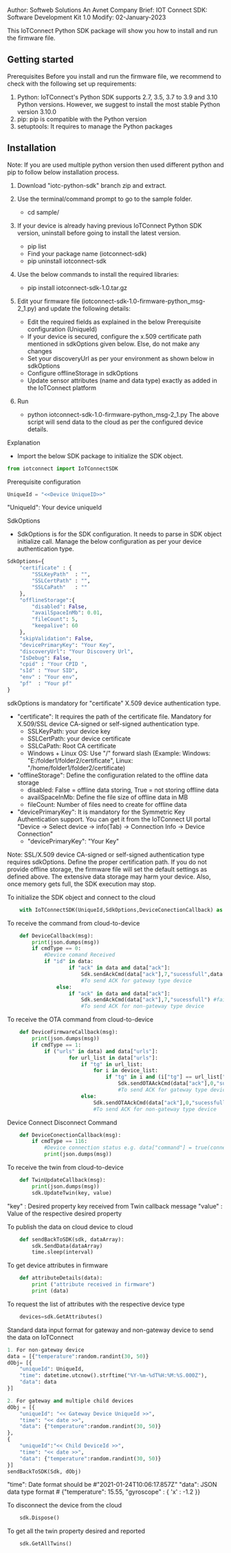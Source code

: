 Author: Softweb Solutions An Avnet Company
Brief: IOT Connect SDK: Software Development Kit 1.0
Modify: 02-January-2023

This IoTConnect Python SDK package will show you how to install and run the firmware file.

Getting started
------------

Prerequisites
Before you install and run the firmware file, we recommend to check with the following set up requirements:
1. Python: IoTConnect's Python SDK supports 2.7, 3.5, 3.7 to 3.9 and 3.10 Python versions. However, we suggest to install the most stable Python version 3.10.0
2. pip: pip is compatible with the Python version
3. setuptools: It requires to manage the Python packages

Installation
------------

Note: If you are used multiple python version then used different python and pip to follow below installation process.

1. Download "iotc-python-sdk" branch zip and extract.

2. Use the terminal/command prompt to go to the sample folder.
	- cd sample/

3. If your device is already having previous IoTConnect Python SDK version, uninstall before going to install the latest version.
    - pip list 
    - Find your package name (iotconnect-sdk)
    - pip uninstall iotconnect-sdk
	
4. Use the below commands to install the required libraries:
    - pip install iotconnect-sdk-1.0.tar.gz

5. Edit your firmware file (iotconnect-sdk-1.0-firmware-python_msg-2_1.py) and update the following details:
	- Edit the required fields as explained in the below Prerequisite configuration (UniqueId)
	- If your device is secured, configure the x.509 certificate path mentioned in sdkOptions given below. Else, do not make any changes
	- Set your discoveryUrl as per your environment as shown below in sdkOptions
	- Configure offlineStorage in sdkOptions
	- Update sensor attributes (name and data type) exactly as added in the IoTConnect platform

6. Run
    - python iotconnect-sdk-1.0-firmware-python_msg-2_1.py
    The above script will send data to the cloud as per the configured device details.
	
Explanation
- Import the below SDK package to initialize the SDK object.
```python
from iotconnect import IoTConnectSDK
```

Prerequisite configuration
```python
UniqueId = "<<Device UniqueID>>"
```
"UniqueId": Your device uniqueId

SdkOptions
- SdkOptions is for the SDK configuration. It needs to parse in SDK object initialize call. Manage the below configuration as per your device authentication type.
```python
SdkOptions={
    "certificate" : { 
        "SSLKeyPath"  : "",
        "SSLCertPath" : "",
        "SSLCaPath"   : ""
    },
    "offlineStorage":{
        "disabled": False,
        "availSpaceInMb": 0.01,
        "fileCount": 5,
        "keepalive": 60
    },
    "skipValidation": False,
    "devicePrimaryKey": "Your Key",
    "discoveryUrl": "Your Discovery Url",
    "IsDebug": False,
    "cpid" : "Your CPID ",
    "sId" : "Your SID",
    "env" : "Your env",
    "pf"  : "Your pf"
}
```
sdkOptions is mandatory for "certificate" X.509 device authentication type.

- "certificate": It requires the path of the certificate file. Mandatory for X.509/SSL device CA-signed or self-signed authentication type.
    - SSLKeyPath: your device key
    - SSLCertPath: your device certificate
    - SSLCaPath: Root CA certificate
    - Windows + Linux OS: Use "/" forward slash (Example: Windows: "E:/folder1/folder2/certificate", Linux: "/home/folder1/folder2/certificate)
- "offlineStorage": Define the configuration related to the offline data storage 
    - disabled: False = offline data storing, True = not storing offline data 
    - availSpaceInMb: Define the file size of offline data in MB
    - fileCount: Number of files need to create for offline data
- "devicePrimaryKey": It is mandatory for the Symmetric Key Authentication support. You can get it from the IoTConnect UI portal "Device -> Select device -> info(Tab) -> Connection Info -> Device Connection"
    - "devicePrimaryKey": "Your Key"
	
Note: 
SSL/X.509 device CA-signed or self-signed authentication type requires sdkOptions. Define the proper certification path.
If you do not provide offline storage, the firmware file will set the default settings as defined above. 
The extensive data storage may harm your device. Also, once memory gets full, the SDK execution may stop.

To initialize the SDK object and connect to the cloud
```python
	with IoTConnectSDK(UniqueId,SdkOptions,DeviceConectionCallback) as Sdk:
```

To receive the command from cloud-to-device 	
```python
	def DeviceCallback(msg):
		print(json.dumps(msg))
		if cmdType == 0:
			#Device comand Received 
			if "id" in data:
					if "ack" in data and data["ack"]:
						Sdk.sendAckCmd(data["ack"],7,"sucessfull",data["id"])  #fail=4,executed= 5,sucess=7,6=executedack 
						#To send ACK for gateway type device
				else:
					if "ack" in data and data["ack"]:
						Sdk.sendAckCmd(data["ack"],7,"sucessfull") #fail=4,executed= 5,sucess=7,6=executedack	
						#To send ACK for non-gateway type device
```

To receive the OTA command from cloud-to-device 
```python
	def DeviceFirmwareCallback(msg):
		print(json.dumps(msg))
		if cmdType == 1:
			if ("urls" in data) and data["urls"]:
					for url_list in data["urls"]:
						if "tg" in url_list:
							for i in device_list:
								if "tg" in i and (i["tg"] == url_list["tg"]):
									Sdk.sendOTAAckCmd(data["ack"],0,"sucessfull",i["id"]) #Success=0, Failed = 1, Executed/DownloadingInProgress=2, Executed/DownloadDone=3, Failed/DownloadFailed=4
									#To send ACK for gateway type device
						else:
							Sdk.sendOTAAckCmd(data["ack"],0,"sucessfull") #Success=0, Failed = 1, Executed/DownloadingInProgress=2, Executed/DownloadDone=3, Failed/DownloadFailed=4
							#To send ACK for non-gateway type device
```

Device Connect Disconnect Command
```python
	def DeviceConectionCallback(msg):  
		if cmdType == 116:
			#Device connection status e.g. data["command"] = true(connected) or false(disconnected)
			print(json.dumps(msg))
```

To receive the twin from cloud-to-device 
```python
	def TwinUpdateCallback(msg):
		print(json.dumps(msg))
		sdk.UpdateTwin(key, value)
```
"key" 	:	Desired property key received from Twin callback message
"value"	:	Value of the respective desired property

To publish the data on cloud device to cloud
```python
	def sendBackToSDK(sdk, dataArray):
		sdk.SendData(dataArray)
		time.sleep(interval)
```

To get device attributes in firmware
```python
	def attributeDetails(data):
		print ("attribute received in firmware")
		print (data)
```

To request the list of attributes with the respective device type
```python
	devices=sdk.GetAttributes()
```

Standard data input format for gateway and non-gateway device to send the data on IoTConnect
```python
1. For non-gateway device 
data = [{"temperature":random.randint(30, 50)}
dObj= [{
	"uniqueId": UniqueId,
	"time": datetime.utcnow().strftime("%Y-%m-%dT%H:%M:%S.000Z"),
	"data": data
}]

2. For gateway and multiple child devices 
dObj = [{
	"uniqueId": "<< Gateway Device UniqueId >>",
	"time": "<< date >>",
	"data": {"temperature":random.randint(30, 50)}
},
{
	"uniqueId":"<< Child DeviceId >>", 
	"time": "<< date >>",
	"data": {"temperature":random.randint(30, 50)}
}]
sendBackToSDK(Sdk, dObj)
```
"time": Date format should be #"2021-01-24T10:06:17.857Z" 
"data": JSON data type format # {"temperature": 15.55, "gyroscope" : { 'x' : -1.2 }}


To disconnect the device from the cloud
```python
	sdk.Dispose()
```

To get all the twin property desired and reported
```python
	sdk.GetAllTwins()
```


